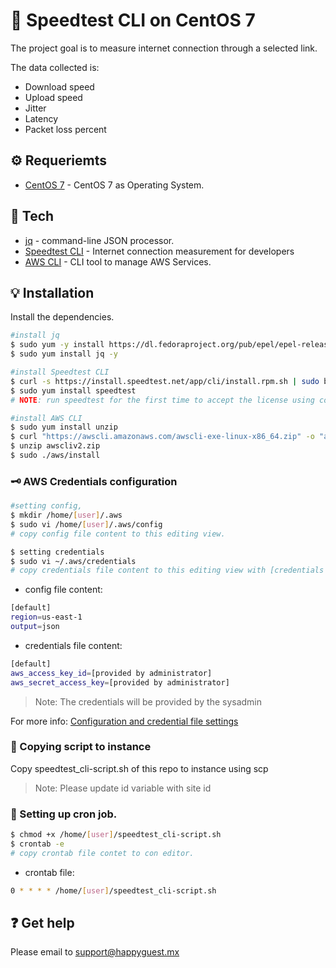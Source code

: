 :rocket: Speedtest CLI on CentOS 7
===================================================

The project goal is to measure internet connection through a selected link.

The data collected is:
- Download speed
- Upload speed
- Jitter
- Latency
- Packet loss percent


## :gear: Requeriemts
- [CentOS 7] - CentOS 7 as Operating System.


## :robot: Tech

- [jq] - command-line JSON processor.
- [Speedtest CLI] - Internet connection measurement for developers
- [AWS CLI] - CLI tool to manage AWS Services.


## :bulb: Installation

Install the dependencies.

```sh
#install jq
$ sudo yum -y install https://dl.fedoraproject.org/pub/epel/epel-release-latest-7.noarch.rpm
$ sudo yum install jq -y

#install Speedtest CLI
$ curl -s https://install.speedtest.net/app/cli/install.rpm.sh | sudo bash
$ sudo yum install speedtest
# NOTE: run speedtest for the first time to accept the license using command 'speedtest'

#install AWS CLI
$ sudo yum install unzip
$ curl "https://awscli.amazonaws.com/awscli-exe-linux-x86_64.zip" -o "awscliv2.zip"
$ unzip awscliv2.zip
$ sudo ./aws/install
```


### :old_key: AWS Credentials configuration
```sh
#setting config,
$ mkdir /home/[user]/.aws
$ sudo vi /home/[user]/.aws/config 
# copy config file content to this editing view.

$ setting credentials
$ sudo vi ~/.aws/credentials
# copy credentials file content to this editing view with [credentials provided]
```

- config file content: 
 ```sh 
[default]
region=us-east-1
output=json
```

- credentials file content: 
 ```sh 
[default]
aws_access_key_id=[provided by administrator]
aws_secret_access_key=[provided by administrator]
```

> Note: The credentials will be provided by the sysadmin

For more info: [Configuration and credential file settings]

### :paperclip: Copying script to instance
Copy speedtest_cli-script.sh of this repo to instance using scp 

> Note: Please update id variable with site id


### :runner: Setting up cron job.
 ```sh 
$ chmod +x /home/[user]/speedtest_cli-script.sh 
$ crontab -e
# copy crontab file contet to con editor.
```

- crontab file: 
 ```sh 
0 * * * * /home/[user]/speedtest_cli-script.sh
```


##  :question: Get help
Please email to [support@happyguest.mx](support@happyguest.mx)




[//]: # (These are reference links used in the body of this note and get stripped out when the markdown processor does its job. There is no need to format nicely because it shouldn't be seen. Thanks SO - http://stackoverflow.com/questions/4823468/store-comments-in-markdown-syntax)
    
   [Speedtest CLI]: <https://www.speedtest.net/apps/cli>
   [jq]: <https://stedolan.github.io/jq/>
   [CentOS 7]: <https://www.centos.org/download/>
   [AWS CLI]: <https://aws.amazon.com/cli/>
   [Configuration and credential file settings]: <https://docs.aws.amazon.com/cli/latest/userguide/cli-configure-files.html>
   
   

